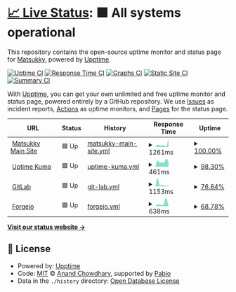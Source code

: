 # [📈 Live Status](https://status.matsukky.com): <!--live status--> **🟩 All systems operational**

This repository contains the open-source uptime monitor and status page for [Matsukky](https://git.matsukky.com), powered by [Upptime](https://github.com/upptime/upptime).

[![Uptime CI](https://github.com/matsukky/status/workflows/Uptime%20CI/badge.svg)](https://github.com/matsukky/status/actions?query=workflow%3A%22Uptime+CI%22)
[![Response Time CI](https://github.com/matsukky/status/workflows/Response%20Time%20CI/badge.svg)](https://github.com/matsukky/status/actions?query=workflow%3A%22Response+Time+CI%22)
[![Graphs CI](https://github.com/matsukky/status/workflows/Graphs%20CI/badge.svg)](https://github.com/matsukky/status/actions?query=workflow%3A%22Graphs+CI%22)
[![Static Site CI](https://github.com/matsukky/status/workflows/Static%20Site%20CI/badge.svg)](https://github.com/matsukky/status/actions?query=workflow%3A%22Static+Site+CI%22)
[![Summary CI](https://github.com/matsukky/status/workflows/Summary%20CI/badge.svg)](https://github.com/matsukky/status/actions?query=workflow%3A%22Summary+CI%22)

With [Upptime](https://upptime.js.org), you can get your own unlimited and free uptime monitor and status page, powered entirely by a GitHub repository. We use [Issues](https://github.com/matsukky/status/issues) as incident reports, [Actions](https://github.com/matsukky/status/actions) as uptime monitors, and [Pages](https://status.matsukky.com) for the status page.

<!--start: status pages-->
<!-- This summary is generated by Upptime (https://github.com/upptime/upptime) -->
<!-- Do not edit this manually, your changes will be overwritten -->
<!-- prettier-ignore -->
| URL | Status | History | Response Time | Uptime |
| --- | ------ | ------- | ------------- | ------ |
| <img alt="" src="https://icons.duckduckgo.com/ip3/www.matsukky.com.ico" height="13"> [Matsukky Main Site](https://www.matsukky.com) | 🟩 Up | [matsukky-main-site.yml](https://github.com/matsukky-bot/status/commits/HEAD/history/matsukky-main-site.yml) | <details><summary><img alt="Response time graph" src="./graphs/matsukky-main-site/response-time-week.png" height="20"> 1261ms</summary><br><a href="https://status.matsukky.com/history/matsukky-main-site"><img alt="Response time 1261" src="https://img.shields.io/endpoint?url=https%3A%2F%2Fraw.githubusercontent.com%2Fmatsukky-bot%2Fstatus%2FHEAD%2Fapi%2Fmatsukky-main-site%2Fresponse-time.json"></a><br><a href="https://status.matsukky.com/history/matsukky-main-site"><img alt="24-hour response time 777" src="https://img.shields.io/endpoint?url=https%3A%2F%2Fraw.githubusercontent.com%2Fmatsukky-bot%2Fstatus%2FHEAD%2Fapi%2Fmatsukky-main-site%2Fresponse-time-day.json"></a><br><a href="https://status.matsukky.com/history/matsukky-main-site"><img alt="7-day response time 1261" src="https://img.shields.io/endpoint?url=https%3A%2F%2Fraw.githubusercontent.com%2Fmatsukky-bot%2Fstatus%2FHEAD%2Fapi%2Fmatsukky-main-site%2Fresponse-time-week.json"></a><br><a href="https://status.matsukky.com/history/matsukky-main-site"><img alt="30-day response time 1261" src="https://img.shields.io/endpoint?url=https%3A%2F%2Fraw.githubusercontent.com%2Fmatsukky-bot%2Fstatus%2FHEAD%2Fapi%2Fmatsukky-main-site%2Fresponse-time-month.json"></a><br><a href="https://status.matsukky.com/history/matsukky-main-site"><img alt="1-year response time 1261" src="https://img.shields.io/endpoint?url=https%3A%2F%2Fraw.githubusercontent.com%2Fmatsukky-bot%2Fstatus%2FHEAD%2Fapi%2Fmatsukky-main-site%2Fresponse-time-year.json"></a></details> | <details><summary><a href="https://status.matsukky.com/history/matsukky-main-site">100.00%</a></summary><a href="https://status.matsukky.com/history/matsukky-main-site"><img alt="All-time uptime 100.00%" src="https://img.shields.io/endpoint?url=https%3A%2F%2Fraw.githubusercontent.com%2Fmatsukky-bot%2Fstatus%2FHEAD%2Fapi%2Fmatsukky-main-site%2Fuptime.json"></a><br><a href="https://status.matsukky.com/history/matsukky-main-site"><img alt="24-hour uptime 100.00%" src="https://img.shields.io/endpoint?url=https%3A%2F%2Fraw.githubusercontent.com%2Fmatsukky-bot%2Fstatus%2FHEAD%2Fapi%2Fmatsukky-main-site%2Fuptime-day.json"></a><br><a href="https://status.matsukky.com/history/matsukky-main-site"><img alt="7-day uptime 100.00%" src="https://img.shields.io/endpoint?url=https%3A%2F%2Fraw.githubusercontent.com%2Fmatsukky-bot%2Fstatus%2FHEAD%2Fapi%2Fmatsukky-main-site%2Fuptime-week.json"></a><br><a href="https://status.matsukky.com/history/matsukky-main-site"><img alt="30-day uptime 100.00%" src="https://img.shields.io/endpoint?url=https%3A%2F%2Fraw.githubusercontent.com%2Fmatsukky-bot%2Fstatus%2FHEAD%2Fapi%2Fmatsukky-main-site%2Fuptime-month.json"></a><br><a href="https://status.matsukky.com/history/matsukky-main-site"><img alt="1-year uptime 100.00%" src="https://img.shields.io/endpoint?url=https%3A%2F%2Fraw.githubusercontent.com%2Fmatsukky-bot%2Fstatus%2FHEAD%2Fapi%2Fmatsukky-main-site%2Fuptime-year.json"></a></details>
| <img alt="" src="https://icons.duckduckgo.com/ip3/kuma.matsukky.com.ico" height="13"> [Uptime Kuma](https://kuma.matsukky.com) | 🟩 Up | [uptime-kuma.yml](https://github.com/matsukky-bot/status/commits/HEAD/history/uptime-kuma.yml) | <details><summary><img alt="Response time graph" src="./graphs/uptime-kuma/response-time-week.png" height="20"> 461ms</summary><br><a href="https://status.matsukky.com/history/uptime-kuma"><img alt="Response time 461" src="https://img.shields.io/endpoint?url=https%3A%2F%2Fraw.githubusercontent.com%2Fmatsukky-bot%2Fstatus%2FHEAD%2Fapi%2Fuptime-kuma%2Fresponse-time.json"></a><br><a href="https://status.matsukky.com/history/uptime-kuma"><img alt="24-hour response time 343" src="https://img.shields.io/endpoint?url=https%3A%2F%2Fraw.githubusercontent.com%2Fmatsukky-bot%2Fstatus%2FHEAD%2Fapi%2Fuptime-kuma%2Fresponse-time-day.json"></a><br><a href="https://status.matsukky.com/history/uptime-kuma"><img alt="7-day response time 461" src="https://img.shields.io/endpoint?url=https%3A%2F%2Fraw.githubusercontent.com%2Fmatsukky-bot%2Fstatus%2FHEAD%2Fapi%2Fuptime-kuma%2Fresponse-time-week.json"></a><br><a href="https://status.matsukky.com/history/uptime-kuma"><img alt="30-day response time 461" src="https://img.shields.io/endpoint?url=https%3A%2F%2Fraw.githubusercontent.com%2Fmatsukky-bot%2Fstatus%2FHEAD%2Fapi%2Fuptime-kuma%2Fresponse-time-month.json"></a><br><a href="https://status.matsukky.com/history/uptime-kuma"><img alt="1-year response time 461" src="https://img.shields.io/endpoint?url=https%3A%2F%2Fraw.githubusercontent.com%2Fmatsukky-bot%2Fstatus%2FHEAD%2Fapi%2Fuptime-kuma%2Fresponse-time-year.json"></a></details> | <details><summary><a href="https://status.matsukky.com/history/uptime-kuma">98.30%</a></summary><a href="https://status.matsukky.com/history/uptime-kuma"><img alt="All-time uptime 98.30%" src="https://img.shields.io/endpoint?url=https%3A%2F%2Fraw.githubusercontent.com%2Fmatsukky-bot%2Fstatus%2FHEAD%2Fapi%2Fuptime-kuma%2Fuptime.json"></a><br><a href="https://status.matsukky.com/history/uptime-kuma"><img alt="24-hour uptime 100.00%" src="https://img.shields.io/endpoint?url=https%3A%2F%2Fraw.githubusercontent.com%2Fmatsukky-bot%2Fstatus%2FHEAD%2Fapi%2Fuptime-kuma%2Fuptime-day.json"></a><br><a href="https://status.matsukky.com/history/uptime-kuma"><img alt="7-day uptime 98.30%" src="https://img.shields.io/endpoint?url=https%3A%2F%2Fraw.githubusercontent.com%2Fmatsukky-bot%2Fstatus%2FHEAD%2Fapi%2Fuptime-kuma%2Fuptime-week.json"></a><br><a href="https://status.matsukky.com/history/uptime-kuma"><img alt="30-day uptime 98.30%" src="https://img.shields.io/endpoint?url=https%3A%2F%2Fraw.githubusercontent.com%2Fmatsukky-bot%2Fstatus%2FHEAD%2Fapi%2Fuptime-kuma%2Fuptime-month.json"></a><br><a href="https://status.matsukky.com/history/uptime-kuma"><img alt="1-year uptime 98.30%" src="https://img.shields.io/endpoint?url=https%3A%2F%2Fraw.githubusercontent.com%2Fmatsukky-bot%2Fstatus%2FHEAD%2Fapi%2Fuptime-kuma%2Fuptime-year.json"></a></details>
| <img alt="" src="https://icons.duckduckgo.com/ip3/git.matsukky.com.ico" height="13"> [GitLab](https://git.matsukky.com) | 🟩 Up | [git-lab.yml](https://github.com/matsukky-bot/status/commits/HEAD/history/git-lab.yml) | <details><summary><img alt="Response time graph" src="./graphs/git-lab/response-time-week.png" height="20"> 1153ms</summary><br><a href="https://status.matsukky.com/history/git-lab"><img alt="Response time 1153" src="https://img.shields.io/endpoint?url=https%3A%2F%2Fraw.githubusercontent.com%2Fmatsukky-bot%2Fstatus%2FHEAD%2Fapi%2Fgit-lab%2Fresponse-time.json"></a><br><a href="https://status.matsukky.com/history/git-lab"><img alt="24-hour response time 586" src="https://img.shields.io/endpoint?url=https%3A%2F%2Fraw.githubusercontent.com%2Fmatsukky-bot%2Fstatus%2FHEAD%2Fapi%2Fgit-lab%2Fresponse-time-day.json"></a><br><a href="https://status.matsukky.com/history/git-lab"><img alt="7-day response time 1153" src="https://img.shields.io/endpoint?url=https%3A%2F%2Fraw.githubusercontent.com%2Fmatsukky-bot%2Fstatus%2FHEAD%2Fapi%2Fgit-lab%2Fresponse-time-week.json"></a><br><a href="https://status.matsukky.com/history/git-lab"><img alt="30-day response time 1153" src="https://img.shields.io/endpoint?url=https%3A%2F%2Fraw.githubusercontent.com%2Fmatsukky-bot%2Fstatus%2FHEAD%2Fapi%2Fgit-lab%2Fresponse-time-month.json"></a><br><a href="https://status.matsukky.com/history/git-lab"><img alt="1-year response time 1153" src="https://img.shields.io/endpoint?url=https%3A%2F%2Fraw.githubusercontent.com%2Fmatsukky-bot%2Fstatus%2FHEAD%2Fapi%2Fgit-lab%2Fresponse-time-year.json"></a></details> | <details><summary><a href="https://status.matsukky.com/history/git-lab">76.84%</a></summary><a href="https://status.matsukky.com/history/git-lab"><img alt="All-time uptime 76.84%" src="https://img.shields.io/endpoint?url=https%3A%2F%2Fraw.githubusercontent.com%2Fmatsukky-bot%2Fstatus%2FHEAD%2Fapi%2Fgit-lab%2Fuptime.json"></a><br><a href="https://status.matsukky.com/history/git-lab"><img alt="24-hour uptime 100.00%" src="https://img.shields.io/endpoint?url=https%3A%2F%2Fraw.githubusercontent.com%2Fmatsukky-bot%2Fstatus%2FHEAD%2Fapi%2Fgit-lab%2Fuptime-day.json"></a><br><a href="https://status.matsukky.com/history/git-lab"><img alt="7-day uptime 76.84%" src="https://img.shields.io/endpoint?url=https%3A%2F%2Fraw.githubusercontent.com%2Fmatsukky-bot%2Fstatus%2FHEAD%2Fapi%2Fgit-lab%2Fuptime-week.json"></a><br><a href="https://status.matsukky.com/history/git-lab"><img alt="30-day uptime 76.84%" src="https://img.shields.io/endpoint?url=https%3A%2F%2Fraw.githubusercontent.com%2Fmatsukky-bot%2Fstatus%2FHEAD%2Fapi%2Fgit-lab%2Fuptime-month.json"></a><br><a href="https://status.matsukky.com/history/git-lab"><img alt="1-year uptime 76.84%" src="https://img.shields.io/endpoint?url=https%3A%2F%2Fraw.githubusercontent.com%2Fmatsukky-bot%2Fstatus%2FHEAD%2Fapi%2Fgit-lab%2Fuptime-year.json"></a></details>
| <img alt="" src="https://icons.duckduckgo.com/ip3/forgejo.matsukky.com.ico" height="13"> [Forgejo](https://forgejo.matsukky.com) | 🟩 Up | [forgejo.yml](https://github.com/matsukky-bot/status/commits/HEAD/history/forgejo.yml) | <details><summary><img alt="Response time graph" src="./graphs/forgejo/response-time-week.png" height="20"> 638ms</summary><br><a href="https://status.matsukky.com/history/forgejo"><img alt="Response time 638" src="https://img.shields.io/endpoint?url=https%3A%2F%2Fraw.githubusercontent.com%2Fmatsukky-bot%2Fstatus%2FHEAD%2Fapi%2Fforgejo%2Fresponse-time.json"></a><br><a href="https://status.matsukky.com/history/forgejo"><img alt="24-hour response time 365" src="https://img.shields.io/endpoint?url=https%3A%2F%2Fraw.githubusercontent.com%2Fmatsukky-bot%2Fstatus%2FHEAD%2Fapi%2Fforgejo%2Fresponse-time-day.json"></a><br><a href="https://status.matsukky.com/history/forgejo"><img alt="7-day response time 638" src="https://img.shields.io/endpoint?url=https%3A%2F%2Fraw.githubusercontent.com%2Fmatsukky-bot%2Fstatus%2FHEAD%2Fapi%2Fforgejo%2Fresponse-time-week.json"></a><br><a href="https://status.matsukky.com/history/forgejo"><img alt="30-day response time 638" src="https://img.shields.io/endpoint?url=https%3A%2F%2Fraw.githubusercontent.com%2Fmatsukky-bot%2Fstatus%2FHEAD%2Fapi%2Fforgejo%2Fresponse-time-month.json"></a><br><a href="https://status.matsukky.com/history/forgejo"><img alt="1-year response time 638" src="https://img.shields.io/endpoint?url=https%3A%2F%2Fraw.githubusercontent.com%2Fmatsukky-bot%2Fstatus%2FHEAD%2Fapi%2Fforgejo%2Fresponse-time-year.json"></a></details> | <details><summary><a href="https://status.matsukky.com/history/forgejo">68.78%</a></summary><a href="https://status.matsukky.com/history/forgejo"><img alt="All-time uptime 68.78%" src="https://img.shields.io/endpoint?url=https%3A%2F%2Fraw.githubusercontent.com%2Fmatsukky-bot%2Fstatus%2FHEAD%2Fapi%2Fforgejo%2Fuptime.json"></a><br><a href="https://status.matsukky.com/history/forgejo"><img alt="24-hour uptime 96.90%" src="https://img.shields.io/endpoint?url=https%3A%2F%2Fraw.githubusercontent.com%2Fmatsukky-bot%2Fstatus%2FHEAD%2Fapi%2Fforgejo%2Fuptime-day.json"></a><br><a href="https://status.matsukky.com/history/forgejo"><img alt="7-day uptime 68.78%" src="https://img.shields.io/endpoint?url=https%3A%2F%2Fraw.githubusercontent.com%2Fmatsukky-bot%2Fstatus%2FHEAD%2Fapi%2Fforgejo%2Fuptime-week.json"></a><br><a href="https://status.matsukky.com/history/forgejo"><img alt="30-day uptime 68.78%" src="https://img.shields.io/endpoint?url=https%3A%2F%2Fraw.githubusercontent.com%2Fmatsukky-bot%2Fstatus%2FHEAD%2Fapi%2Fforgejo%2Fuptime-month.json"></a><br><a href="https://status.matsukky.com/history/forgejo"><img alt="1-year uptime 68.78%" src="https://img.shields.io/endpoint?url=https%3A%2F%2Fraw.githubusercontent.com%2Fmatsukky-bot%2Fstatus%2FHEAD%2Fapi%2Fforgejo%2Fuptime-year.json"></a></details>

<!--end: status pages-->

[**Visit our status website →**](https://status.matsukky.com)

## 📄 License

- Powered by: [Upptime](https://github.com/upptime/upptime)
- Code: [MIT](./LICENSE) © [Anand Chowdhary](https://anandchowdhary.com), supported by [Pabio](https://pabio.com)
- Data in the `./history` directory: [Open Database License](https://opendatacommons.org/licenses/odbl/1-0/)
